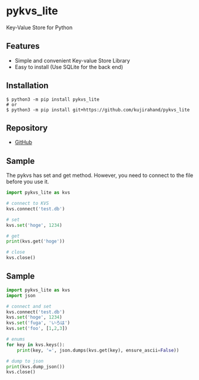 # pykvs_lite

Key-Value Store for Python

## Features

- Simple and convenient Key-value Store Library
- Easy to install (Use SQLite for the back end)

## Installation

```
$ python3 -m pip install pykvs_lite
# or
$ python3 -m pip install git+https://github.com/kujirahand/pykvs_lite
```

## Repository

- [GitHub](https://github.com/kujirahand/pykvs_lite)


## Sample

The pykvs has set and get method.
However, you need to connect to the file before you use it.

```simple.py
import pykvs_lite as kvs

# connect to KVS
kvs.connect('test.db')

# set
kvs.set('hoge', 1234)

# get
print(kvs.get('hoge'))

# close
kvs.close()
```

## Sample

```sample2.py
import pykvs_lite as kvs
import json

# connect and set
kvs.connect('test.db')
kvs.set('hoge', 1234)
kvs.set('fuga', 'いろは')
kvs.set('foo', [1,2,3])

# enums
for key in kvs.keys():
    print(key, '=', json.dumps(kvs.get(key), ensure_ascii=False))

# dump to json
print(kvs.dump_json())
kvs.close()
```
